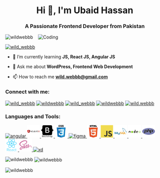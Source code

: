 <h1 align="center">Hi 👋, I'm Ubaid Hassan</h1>
<h3 align="center">A Passionate Frontend Developer from Pakistan</h3>
<img align="right" alt="Coding" width="400" src="https://mir-s3-cdn-cf.behance.net/project_modules/disp/e2990e116770475.6068beff4681b.gif">

<p align="left"> <img src="https://komarev.com/ghpvc/?username=wildwebbb&label=Profile%20views&color=0e75b6&style=flat" alt="wildwebbb" /> </p>

<p align="left"> <a href="https://twitter.com/wild_webbb" target="blank"><img src="https://img.shields.io/twitter/follow/wild_webbb?logo=twitter&style=for-the-badge" alt="wild_webbb" /></a> </p>

- 🌱 I’m currently learning **JS, React JS, Angular JS**

- 💬 Ask me about **WordPress, Frontend Web Development**

- 📫 How to reach me **wild.webbb@gmail.com**

<h3 align="left">Connect with me:</h3>
<p align="left">
<a href="https://codepen.io/wild_webbb" target="blank"><img align="center" src="https://raw.githubusercontent.com/rahuldkjain/github-profile-readme-generator/master/src/images/icons/Social/codepen.svg" alt="wild_webbb" height="30" width="40" /></a>
<a href="https://dev.to/wildwebbb" target="blank"><img align="center" src="https://raw.githubusercontent.com/rahuldkjain/github-profile-readme-generator/master/src/images/icons/Social/devto.svg" alt="wildwebbb" height="30" width="40" /></a>
<a href="https://twitter.com/wild_webbb" target="blank"><img align="center" src="https://raw.githubusercontent.com/rahuldkjain/github-profile-readme-generator/master/src/images/icons/Social/twitter.svg" alt="wild_webbb" height="30" width="40" /></a>
<a href="https://linkedin.com/in/wildwebbb" target="blank"><img align="center" src="https://raw.githubusercontent.com/rahuldkjain/github-profile-readme-generator/master/src/images/icons/Social/linked-in-alt.svg" alt="wildwebbb" height="30" width="40" /></a>
<a href="https://instagram.com/wild.webbb" target="blank"><img align="center" src="https://raw.githubusercontent.com/rahuldkjain/github-profile-readme-generator/master/src/images/icons/Social/instagram.svg" alt="wild.webbb" height="30" width="40" /></a>
</p>

<h3 align="left">Languages and Tools:</h3>
<p align="left"> <a href="https://angular.io" target="_blank" rel="noreferrer"> <img src="https://angular.io/assets/images/logos/angular/angular.svg" alt="angular" width="40" height="40"/> </a> <a href="https://angular.io" target="_blank" rel="noreferrer"> <img src="https://raw.githubusercontent.com/devicons/devicon/master/icons/angularjs/angularjs-original-wordmark.svg" alt="angularjs" width="40" height="40"/> </a> <a href="https://getbootstrap.com" target="_blank" rel="noreferrer"> <img src="https://raw.githubusercontent.com/devicons/devicon/master/icons/bootstrap/bootstrap-plain-wordmark.svg" alt="bootstrap" width="40" height="40"/> </a> <a href="https://www.w3schools.com/css/" target="_blank" rel="noreferrer"> <img src="https://raw.githubusercontent.com/devicons/devicon/master/icons/css3/css3-original-wordmark.svg" alt="css3" width="40" height="40"/> </a> <a href="https://www.figma.com/" target="_blank" rel="noreferrer"> <img src="https://www.vectorlogo.zone/logos/figma/figma-icon.svg" alt="figma" width="40" height="40"/> </a> <a href="https://www.w3.org/html/" target="_blank" rel="noreferrer"> <img src="https://raw.githubusercontent.com/devicons/devicon/master/icons/html5/html5-original-wordmark.svg" alt="html5" width="40" height="40"/> </a> <a href="https://developer.mozilla.org/en-US/docs/Web/JavaScript" target="_blank" rel="noreferrer"> <img src="https://raw.githubusercontent.com/devicons/devicon/master/icons/javascript/javascript-original.svg" alt="javascript" width="40" height="40"/> </a> <a href="https://www.mysql.com/" target="_blank" rel="noreferrer"> <img src="https://raw.githubusercontent.com/devicons/devicon/master/icons/mysql/mysql-original-wordmark.svg" alt="mysql" width="40" height="40"/> </a> <a href="https://nodejs.org" target="_blank" rel="noreferrer"> <img src="https://raw.githubusercontent.com/devicons/devicon/master/icons/nodejs/nodejs-original-wordmark.svg" alt="nodejs" width="40" height="40"/> </a> <a href="https://www.php.net" target="_blank" rel="noreferrer"> <img src="https://raw.githubusercontent.com/devicons/devicon/master/icons/php/php-original.svg" alt="php" width="40" height="40"/> </a> <a href="https://reactjs.org/" target="_blank" rel="noreferrer"> <img src="https://raw.githubusercontent.com/devicons/devicon/master/icons/react/react-original-wordmark.svg" alt="react" width="40" height="40"/> </a> <a href="https://sass-lang.com" target="_blank" rel="noreferrer"> <img src="https://raw.githubusercontent.com/devicons/devicon/master/icons/sass/sass-original.svg" alt="sass" width="40" height="40"/> </a> <a href="https://www.adobe.com/products/xd.html" target="_blank" rel="noreferrer"> <img src="https://cdn.worldvectorlogo.com/logos/adobe-xd.svg" alt="xd" width="40" height="40"/> </a> </p>

<p><img align="left" src="https://github-readme-stats.vercel.app/api/top-langs?username=wildwebbb&show_icons=true&locale=en&layout=compact" alt="wildwebbb" /></p>

<p>&nbsp;<img align="center" src="https://github-readme-stats.vercel.app/api?username=wildwebbb&show_icons=true&locale=en" alt="wildwebbb" /></p>

<p><img align="center" src="https://github-readme-streak-stats.herokuapp.com/?user=wildwebbb&" alt="wildwebbb" /></p>

